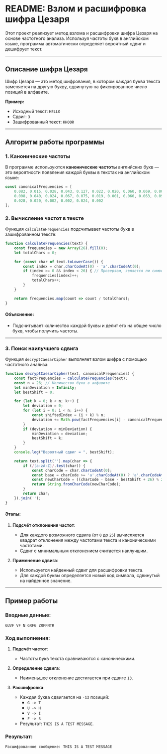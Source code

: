 # README: Взлом и расшифровка шифра Цезаря

Этот проект реализует метод взлома и расшифровки шифра Цезаря на основе частотного анализа. Используя частоты букв в английском языке, программа автоматически определяет вероятный сдвиг и дешифрует текст.

---

## Описание шифра Цезаря
Шифр Цезаря — это метод шифрования, в котором каждая буква текста заменяется на другую букву, сдвинутую на фиксированное число позиций в алфавите.

**Пример:**
- Исходный текст: `HELLO`
- Сдвиг: `3`
- Зашифрованный текст: `KHOOR`

---

## Алгоритм работы программы

### 1. Канонические частоты
В программе используются **канонические частоты** английских букв — это вероятности появления каждой буквы в текстах на английском языке:

```javascript
const canonicalFrequencies = [
    0.082, 0.015, 0.028, 0.043, 0.127, 0.022, 0.020, 0.060, 0.069, 0.002,
    0.008, 0.040, 0.024, 0.067, 0.075, 0.019, 0.001, 0.060, 0.063, 0.091,
    0.028, 0.020, 0.002, 0.002, 0.024, 0.002
];
```

### 2. Вычисление частот в тексте
Функция `calculateFrequencies` подсчитывает частоты букв в зашифрованном тексте:

```javascript
function calculateFrequencies(text) {
    const frequencies = new Array(26).fill(0);
    let totalChars = 0;

    for (const char of text.toLowerCase()) {
        const index = char.charCodeAt(0) - 'a'.charCodeAt(0);
        if (index >= 0 && index < 26) { // Проверяем, является ли символ буквой
            frequencies[index]++;
            totalChars++;
        }
    }

    return frequencies.map(count => count / totalChars);
}
```

#### Объяснение:

- Подсчитывает количество каждой буквы и делит его на общее число букв, чтобы получить частоты.

---

### 3. Поиск наилучшего сдвига
Функция `decryptCaesarCipher` выполняет взлом шифра с помощью частотного анализа:

```javascript
function decryptCaesarCipher(text, canonicalFrequencies) {
    const factFrequencies = calculateFrequencies(text);
    const n = 26; // Количество букв в алфавите
    let minDeviation = Infinity;
    let bestShift = 0;

    for (let k = 0; k < n; k++) {
        let deviation = 0;
        for (let i = 0; i < n; i++) {
            const shiftedIndex = (i + k) % n;
            deviation += Math.pow(factFrequencies[i] - canonicalFrequencies[shiftedIndex], 2);
        }
        if (deviation < minDeviation) {
            minDeviation = deviation;
            bestShift = k;
        }
    }
    console.log("Вероятный сдвиг = ", bestShift);

    return text.split('').map(char => {
        if (/[a-zA-Z]/.test(char)) {
            const charCode = char.charCodeAt(0);
            const base = charCode >= 'a'.charCodeAt(0) ? 'a'.charCodeAt(0) : 'A'.charCodeAt(0);
            const newCharCode = ((charCode - base - bestShift + 26) % 26) + base;
            return String.fromCharCode(newCharCode);
        }
        return char;
    }).join('');
}
```

#### Этапы:
1. **Подсчёт отклонения частот**:
   - Для каждого возможного сдвига (от `0` до `25`) вычисляется квадрат отклонения между частотами текста и каноническими частотами.
   - Сдвиг с минимальным отклонением считается наилучшим.
   
2. **Применение сдвига**:
   - Используется найденный сдвиг для расшифровки текста.
   - Для каждой буквы определяется новый код символа, сдвинутый на найденное значение.

---

## Пример работы

### Входные данные:
```plaintext
GUVF VF N GRFG ZRFFNTR
```

### Ход выполнения:
1. **Подсчёт частот**:
   - Частоты букв текста сравниваются с каноническими.
   
2. **Определение сдвига**:
   - Наименьшее отклонение достигается при сдвиге `13`.

3. **Расшифровка**:
   - Каждая буква сдвигается на `-13` позиций:
     - `G -> T`
     - `U -> H`
     - `V -> I`
     - `F -> S`
   - Результат: `THIS IS A TEST MESSAGE`.

### Результат:
```plaintext
Расшифрованное сообщение: THIS IS A TEST MESSAGE
```



